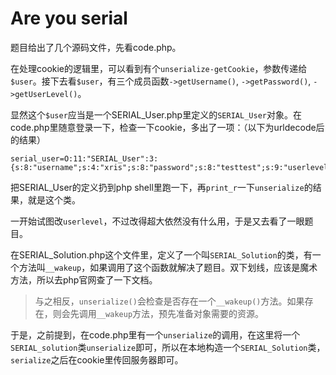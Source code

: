 # Are you serial

题目给出了几个源码文件，先看code.php。

在处理cookie的逻辑里，可以看到有个`unserialize-getCookie`，参数传递给`$user`。接下去看`$user`，有三个成员函数`->getUsername()`, `->getPassword()`, `->getUserLevel()`。

显然这个`$user`应当是一个SERIAL\_User.php里定义的`SERIAL_User`对象。在code.php里随意登录一下，检查一下cookie，多出了一项：（以下为urldecode后的结果）

```
serial_user=O:11:"SERIAL_User":3:{s:8:"username";s:4:"xris";s:8:"password";s:8:"testtest";s:9:"userlevel";i:0;}
```

把SERIAL\_User的定义扔到php shell里跑一下，再`print_r`一下`unserialize`的结果，就是这个类。

一开始试图改`userlevel`，不过改得超大依然没有什么用，于是又去看了一眼题目。

在SERIAL\_Solution.php这个文件里，定义了一个叫`SERIAL_Solution`的类，有一个方法叫`__wakeup`，如果调用了这个函数就解决了题目。双下划线，应该是魔术方法，所以去php官网查了一下文档。

> 与之相反，`unserialize()`会检查是否存在一个`__wakeup()`方法。如果存在，则会先调用`__wakeup`方法，预先准备对象需要的资源。

于是，之前提到，在code.php里有一个`unserialize`的调用，在这里将一个`SERIAL_solution`类`unserialize`即可，所以在本地构造一个`SERIAL_Solution`类，`serialize`之后在cookie里传回服务器即可。

